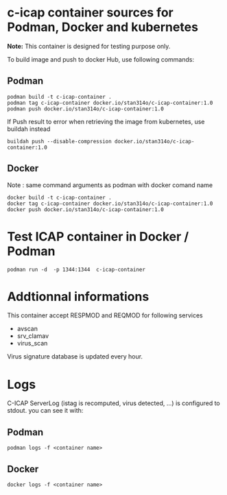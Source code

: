 # c-icap container sources for Podman, Docker and kubernetes

**Note:** This container is designed for testing purpose only.

To build image and push to docker Hub, use following commands:

## Podman
```
podman build -t c-icap-container .
podman tag c-icap-container docker.io/stan314o/c-icap-container:1.0
podman push docker.io/stan314o/c-icap-container:1.0
```

If Push result to error when retrieving the image from kubernetes, use buildah instead

```
buildah push --disable-compression docker.io/stan314o/c-icap-container:1.0
```

## Docker 
Note : same command arguments as podman with docker comand name
```
docker build -t c-icap-container .
docker tag c-icap-container docker.io/stan314o/c-icap-container:1.0
docker push docker.io/stan314o/c-icap-container:1.0
```

# Test ICAP container in Docker / Podman

```
podman run -d  -p 1344:1344  c-icap-container
```


# Addtionnal informations
This container accept RESPMOD and REQMOD for following services
- avscan
- srv_clamav
- virus_scan

Virus signature database is updated every hour.

# Logs
C-ICAP ServerLog (istag is recomputed, virus detected, ...) is configured to stdout. you can see it with:

## Podman
```
podman logs -f <container name>
```

## Docker
```
docker logs -f <container name>
```
